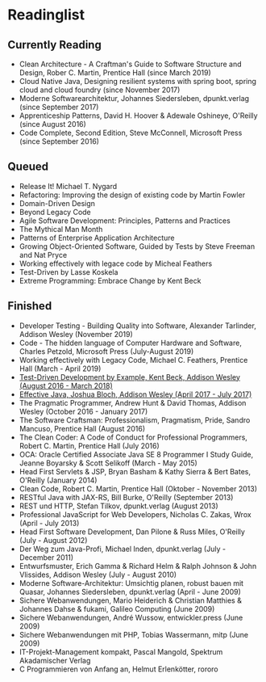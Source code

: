Readinglist
===========

Currently Reading
-----------------
- Clean Architecture - A Craftman's Guide to Software Structure and Design, Rober C. Martin, Prentice Hall (since March 2019)
- Cloud Native Java, Designing resilient systems with spring boot, spring cloud and cloud foundry (since November 2017)
- Moderne Softwarearchitektur, Johannes Siedersleben, dpunkt.verlag (since September 2017)
- Apprenticeship Patterns, David H. Hoover & Adewale Oshineye, O'Reilly (since August 2016)
- Code Complete, Second Edition, Steve McConnell, Microsoft Press (since September 2016)

Queued
------
- Release It! Michael T. Nygard
- Refactoring: Improving the design of existing code by Martin Fowler
- Domain-Driven Design
- Beyond Legacy Code
- Agile Software Development: Principles, Patterns and Practices
- The Mythical Man Month
- Patterns of Enterprise Application Architecture
- Growing Object-Oriented Software, Guided by Tests by Steve Freeman and Nat Pryce
- Working effectively with legace code by Micheal Feathers
- Test-Driven by Lasse Koskela
- Extreme Programming: Embrace Change by Kent Beck

Finished
--------
- Developer Testing - Building Quality into Software, Alexander Tarlinder, Addison Wesley (November 2019)
- Code - The hidden language of Computer Hardware and Software, Charles Petzold, Microsoft Press (July-August 2019)
- Working effectively with Legacy Code, Michael C. Feathers, Prentice Hall (March - April 2019)
- [Test-Driven Development by Example, Kent Beck, Addison Wesley (August 2016 - March 2018)](tdd-by-example)
- [Effective Java, Joshua Bloch, Addison Wesley (April 2017 - July 2017)](effective-java)
- The Pragmatic Programmer, Andrew Hunt & David Thomas, Addison Wesley (October 2016 - January 2017)
- The Software Craftsman: Professionalism, Pragmatism, Pride, Sandro Mancuso, Prentice Hall (August 2016)
- The Clean Coder: A Code of Conduct for Professional Programmers, Robert C. Martin, Prentice Hall (July 2016)
- OCA: Oracle Certified Associate Java SE 8 Programmer I Study Guide, Jeanne Boyarsky & Scott Selikoff (March - May 2015)
- Head First Servlets & JSP, Bryan Basham & Kathy Sierra & Bert Bates, O'Reilly (January 2014) 
- Clean Code, Robert C. Martin, Prentice Hall (Oktober - November 2013)
- RESTful Java with JAX-RS, Bill Burke, O'Reilly (September 2013)
- REST und HTTP, Stefan Tilkov, dpunkt.verlag (August 2013)
- Professional JavaScript for Web Developers, Nicholas C. Zakas, Wrox (April - July 2013)
- Head First Software Development, Dan Pilone & Russ Miles, O'Reilly (July - August 2012)
- Der Weg zum Java-Profi, Michael Inden, dpunkt.verlag (July - December 2011)
- Entwurfsmuster, Erich Gamma & Richard Helm & Ralph Johnson & John Vlissides, Addison Wesley (July - August 2010)
- Moderne Software-Architektur: Umsichtig planen, robust bauen mit Quasar, Johannes Siedersleben, dpunkt.verlag (April - June 2009)
- Sichere Webanwendungen, Mario Heiderich & Christian Matthies & Johannes Dahse & fukami, Galileo Computing (June 2009)
- Sichere Webanwendungen, André Wussow, entwickler.press (June 2009)
- Sichere Webanwendungen mit PHP, Tobias Wassermann, mitp (June 2009)
- IT-Projekt-Management kompakt, Pascal Mangold, Spektrum Akadamischer Verlag
- C Programmieren von Anfang an, Helmut Erlenkötter, rororo
